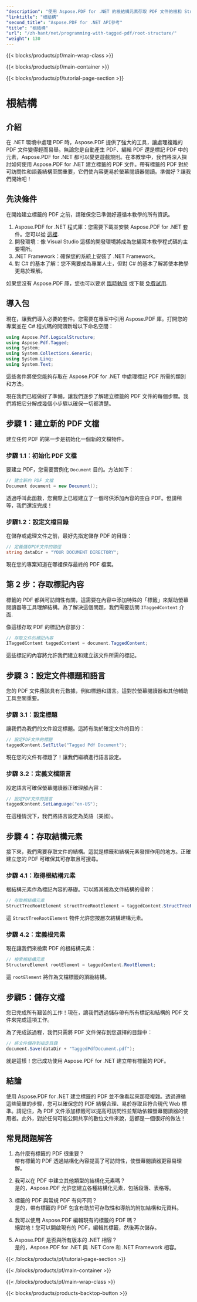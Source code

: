 ```yaml
---
"description": "使用 Aspose.PDF for .NET 的根結構元素存取 PDF 文件的根和 StructTreeRoot 物件的逐步指南。"
"linktitle": "根結構"
"second_title": "Aspose.PDF for .NET API參考"
"title": "根結構"
"url": "/zh-hant/net/programming-with-tagged-pdf/root-structure/"
"weight": 130
---
```


{{< blocks/products/pf/main-wrap-class >}}

{{< blocks/products/pf/main-container >}}

{{< blocks/products/pf/tutorial-page-section >}}

# 根結構

## 介紹

在 .NET 環境中處理 PDF 時，Aspose.PDF 提供了強大的工具，讓處理複雜的 PDF 文件變得輕而易舉。無論您是自動產生 PDF、編輯 PDF 還是標記 PDF 中的元素，Aspose.PDF for .NET 都可以變更遊戲規則。在本教學中，我們將深入探討如何使用 Aspose.PDF for .NET 建立標籤的 PDF 文件。帶有標籤的 PDF 對於可訪問性和語義結構至關重要，它們使內容更易於螢幕閱讀器閱讀。準備好？讓我們開始吧！

## 先決條件

在開始建立標籤的 PDF 之前，請確保您已準備好遵循本教學的所有資訊。

1. Aspose.PDF for .NET 程式庫：您需要下載並安裝 Aspose.PDF for .NET 套件。您可以從 [這裡](https://releases。aspose.com/pdf/net/).
2. 開發環境：像 Visual Studio 這樣的開發環境將成為您編寫本教學程式碼的主要場所。
3. .NET Framework：確保您的系統上安裝了 .NET Framework。
4. 對 C# 的基本了解：您不需要成為專業人士，但對 C# 的基本了解將使本教學更易於理解。

如果您沒有 Aspose.PDF 庫，您也可以要求 [臨時執照](https://purchase.aspose.com/temporary-license/) 或下載 [免費試用](https://releases。aspose.com/).

## 導入包

現在，讓我們導入必要的套件。您需要在專案中引用 Aspose.PDF 庫。打開您的專案並在 C# 程式碼的開頭新增以下命名空間：

```csharp
using Aspose.Pdf.LogicalStructure;
using Aspose.Pdf.Tagged;
using System;
using System.Collections.Generic;
using System.Linq;
using System.Text;
```

這些套件將使您能夠存取在 Aspose.PDF for .NET 中處理標記 PDF 所需的類別和方法。

現在我們已經做好了準備，讓我們逐步了解建立標籤的 PDF 文件的每個步驟。我們將把它分解成幾個小步驟以確保一切都清楚。

## 步驟 1：建立新的 PDF 文檔

建立任何 PDF 的第一步是初始化一個新的文檔物件。

### 步驟 1.1：初始化 PDF 文檔
要建立 PDF，您需要實例化 `Document` 目的。方法如下：

```csharp
// 建立新的 PDF 文檔
Document document = new Document();
```

透過呼叫此函數，您實際上已經建立了一個可供添加內容的空白 PDF。但請稍等，我們還沒完成！

### 步驟1.2：設定文檔目錄
在儲存或處理文件之前，最好先指定儲存 PDF 的目錄：

```csharp
// 定義儲存PDF文件的路徑
string dataDir = "YOUR DOCUMENT DIRECTORY";
```

現在您的專案知道在哪裡保存最終的 PDF 檔案。

## 第 2 步：存取標記內容

標籤的 PDF 都與可訪問性有關，這需要在內容中添加特殊的「標籤」來幫助螢幕閱讀器等工具理解結構。為了解決這個問題，我們需要訪問 `ITaggedContent` 介面.

像這樣存取 PDF 的標記內容部分：

```csharp
// 存取文件的標記內容
ITaggedContent taggedContent = document.TaggedContent;
```

這些標記的內容將允許我們建立和建立該文件所需的標記。

## 步驟 3：設定文件標題和語言

您的 PDF 文件應該具有元數據，例如標題和語言。這對於螢幕閱讀器和其他輔助工具至關重要。

### 步驟 3.1：設定標題
讓我們為我們的文件設定標題。這將有助於確定文件的目的：

```csharp
// 設定PDF文件的標題
taggedContent.SetTitle("Tagged Pdf Document");
```

現在您的文件有標題了！讓我們繼續進行語言設定。

### 步驟 3.2：定義文檔語言
設定語言可確保螢幕閱讀器正確理解內容：

```csharp
// 設定PDF文件的語言
taggedContent.SetLanguage("en-US");
```

在這種情況下，我們將語言設定為英語（美國）。

## 步驟 4：存取結構元素

接下來，我們需要存取文件的結構。這就是標籤和結構元素發揮作用的地方。正確建立您的 PDF 可確保其可存取且可搜尋。

### 步驟 4.1：取得根結構元素
根結構元素作為標記內容的基礎。可以將其視為文件結構的骨幹：

```csharp
// 存取根結構元素
StructTreeRootElement structTreeRootElement = taggedContent.StructTreeRootElement;
```

這 `StructTreeRootElement` 物件允許您按層次結構建構元素。

### 步驟 4.2：定義根元素
現在讓我們來檢索 PDF 的根結構元素：

```csharp
// 檢索根結構元素
StructureElement rootElement = taggedContent.RootElement;
```

這 `rootElement` 將作為文檔標籤的頂級結構。

## 步驟5：儲存文檔

您已完成所有艱苦的工作！現在，讓我們透過儲存帶有所有標記和結構的 PDF 文件來完成這項工作。

為了完成該過程，我們只需將 PDF 文件保存到您選擇的目錄中：

```csharp
// 將文件儲存到指定目錄
document.Save(dataDir + "TaggedPdfDocument.pdf");
```

就是這樣！您已成功使用 Aspose.PDF for .NET 建立帶有標籤的 PDF。 

## 結論

使用 Aspose.PDF for .NET 建立標籤的 PDF 並不像看起來那麼複雜。透過遵循這些簡單的步驟，您可以確保您的 PDF 結構合理、易於存取且符合現代 Web 標準。請記住，為 PDF 文件添加標籤可以提高可訪問性並幫助依賴螢幕閱讀器的使用者。此外，對於任何可能公開共享的數位文件來說，這都是一個很好的做法！

## 常見問題解答

1. 為什麼有標籤的 PDF 很重要？  
   帶有標籤的 PDF 透過結構化內容提高了可訪問性，使螢幕閱讀器更容易理解。

2. 我可以在 PDF 中建立其他類型的結構化元素嗎？  
   是的，Aspose.PDF 允許您建立各種結構化元素，包括段落、表格等。

3. 標籤的 PDF 與常規 PDF 有何不同？  
   是的，帶有標籤的 PDF 包含有助於可存取性和導航的附加結構和元資料。

4. 我可以使用 Aspose.PDF 編輯現有的標籤的 PDF 嗎？  
   絕對地！您可以開啟現有的 PDF，編輯其標籤，然後再次儲存。

5. Aspose.PDF 是否與所有版本的 .NET 相容？  
   是的，Aspose.PDF for .NET 與 .NET Core 和 .NET Framework 相容。

{{< /blocks/products/pf/tutorial-page-section >}}

{{< /blocks/products/pf/main-container >}}

{{< /blocks/products/pf/main-wrap-class >}}

{{< blocks/products/products-backtop-button >}}